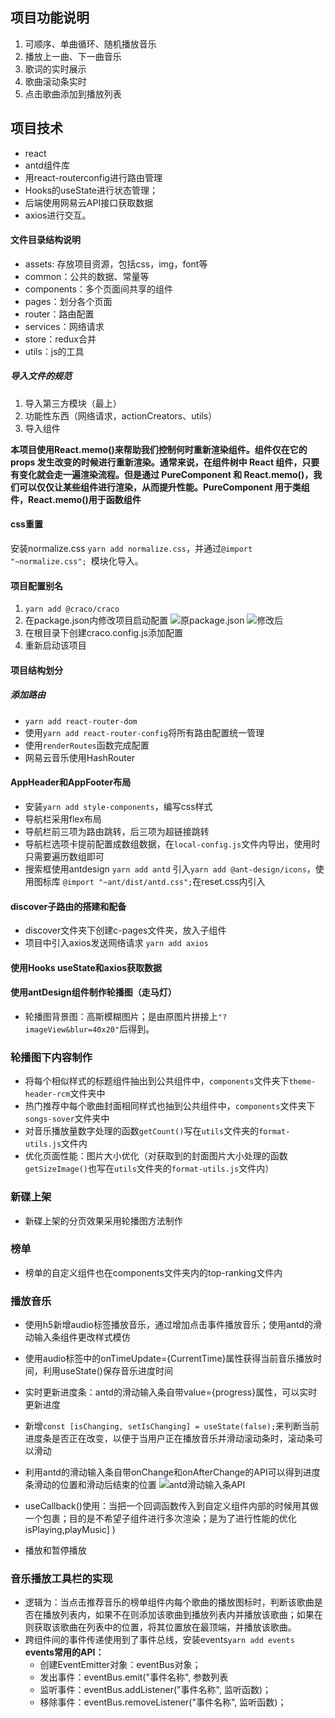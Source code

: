 ## 项目功能说明
1. 可顺序、单曲循环、随机播放音乐
2. 播放上一曲、下一曲音乐
3. 歌词的实时展示
4. 歌曲滚动条实时
5. 点击歌曲添加到播放列表
## 项目技术
+ react
+ antd组件库
+ 用react-routerconfig进行路由管理
+ Hooks的useState进行状态管理；
+ 后端使用网易云API接口获取数据
+ axios进行交互。

#### 文件目录结构说明
+ assets: 存放项目资源，包括css，img，font等
+ common：公共的数据、常量等
+ components：多个页面间共享的组件
+ pages：划分各个页面
+ router：路由配置
+ services：网络请求
+ store：redux合并
+ utils：js的工具
##### 导入文件的规范
1. 导入第三方模块（最上）
2. 功能性东西（网络请求，actionCreators、utils）
3. 导入组件

**本项目使用React.memo()来帮助我们控制何时重新渲染组件。组件仅在它的 props 发生改变的时候进行重新渲染。通常来说，在组件树中 React 组件，只要有变化就会走一遍渲染流程。但是通过 PureComponent 和 React.memo()，我们可以仅仅让某些组件进行渲染，从而提升性能。PureComponent 用于类组件，React.memo()用于函数组件**

####  css重置
安装normalize.css `yarn add normalize.css`，并通过`@import "~normalize.css"; `模块化导入。

#### 项目配置别名
1.  `yarn add @craco/craco`
2. 在package.json内修改项目启动配置
![原package.json](https://upload-images.jianshu.io/upload_images/17839328-03ba297f917fd83d.png?imageMogr2/auto-orient/strip%7CimageView2/2/w/1240)
![修改后](https://upload-images.jianshu.io/upload_images/17839328-0046e0f7cf022fd4.png?imageMogr2/auto-orient/strip%7CimageView2/2/w/1240)
3. 在根目录下创建craco.config.js添加配置
4. 重新启动该项目
#### 项目结构划分
##### 添加路由
+ `yarn add react-router-dom`
+ 使用`yarn add react-router-config`将所有路由配置统一管理
+ 使用`renderRoutes`函数完成配置
+ 网易云音乐使用HashRouter
#### AppHeader和AppFooter布局
+ 安装`yarn add style-components`，编写css样式
+ 导航栏采用flex布局
+ 导航栏前三项为路由跳转，后三项为超链接跳转
+ 导航栏选项卡提前配置成数组数据，在`local-config.js`文件内导出，使用时只需要遍历数组即可
+ 搜索框使用antdesign  `yarn add antd` 
引入`yarn add @ant-design/icons`，使用图标库
`@import "~ant/dist/antd.css";`在reset.css内引入
#### discover子路由的搭建和配备
+ discover文件夹下创建c-pages文件夹，放入子组件
+ 项目中引入axios发送网络请求 `yarn add axios`
#### 使用Hooks useState和axios获取数据
#### 使用antDesign组件制作轮播图（走马灯）
+ 轮播图背景图：高斯模糊图片；是由原图片拼接上`"?imageView&blur=40x20"`后得到。
### 轮播图下内容制作
+ 将每个相似样式的标题组件抽出到公共组件中，`components`文件夹下`theme-header-rcm`文件夹中
+ 热门推荐中每个歌曲封面相同样式也抽到公共组件中，`components`文件夹下`songs-sover`文件夹中
+ 对音乐播放量数字处理的函数`getCount()`写在`utils`文件夹的`format-utils.js`文件内
+ 优化页面性能：图片大小优化（对获取到的封面图片大小处理的函数`getSizeImage()`也写在`utils`文件夹的`format-utils.js`文件内）
### 新碟上架
+ 新碟上架的分页效果采用轮播图方法制作
### 榜单
+ 榜单的自定义组件也在components文件夹内的top-ranking文件内
### 播放音乐
+ 使用h5新增audio标签播放音乐，通过增加点击事件播放音乐；使用antd的滑动输入条组件更改样式模仿

+ 使用audio标签中的onTimeUpdate={CurrentTime}属性获得当前音乐播放时间，利用useState()保存音乐进度时间

+ 实时更新进度条：antd的滑动输入条自带value={progress}属性，可以实时更新进度

+ 新增`const [isChanging, setIsChanging] = useState(false);`来判断当前进度条是否正在改变，以便于当用户正在播放音乐并滑动滚动条时，滚动条可以滑动
+ 利用antd的滑动输入条自带onChange和onAfterChange的API可以得到进度条滑动的位置和滑动后结束的位置
![antd滑动输入条API](https://upload-images.jianshu.io/upload_images/17839328-e1f7b6f19faa21fb.png?imageMogr2/auto-orient/strip%7CimageView2/2/w/1240)

+ useCallback()使用：当把一个回调函数传入到自定义组件内部的时候用其做一个包裹；目的是不希望子组件进行多次渲染；是为了进行性能的优化
isPlaying,playMusic] )

+ 播放和暂停播放

### 音乐播放工具栏的实现
+ 逻辑为：当点击推荐音乐的榜单组件内每个歌曲的播放图标时，判断该歌曲是否在播放列表内，如果不在则添加该歌曲到播放列表内并播放该歌曲；如果在则获取该歌曲在列表中的位置，将其位置放在最顶端，并播放该歌曲。
+ 跨组件间的事件传递使用到了事件总线，安装events`yarn add events`
**events常用的API：**
    - 创建EventEmitter对象：eventBus对象；
    - 发出事件：eventBus.emit("事件名称", 参数列表
    - 监听事件：eventBus.addListener("事件名称", 监听函数)；
    - 移除事件：eventBus.removeListener("事件名称", 监听函数)；

